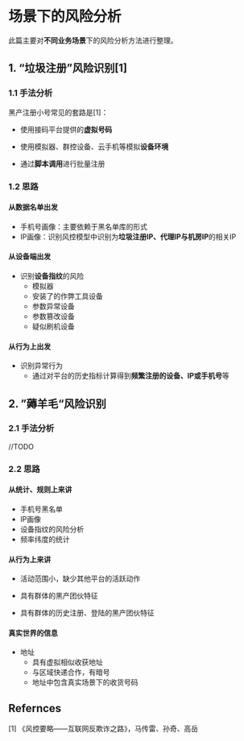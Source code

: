 # 场景下的风险分析

此篇主要对**不同业务场景**下的风险分析方法进行整理。



## 1. “垃圾注册”风险识别[1]

### 1.1 手法分析

黑产注册小号常见的套路是[1]：

-   使用接码平台提供的**虚拟号码**
-   使用模拟器、群控设备、云手机等模拟**设备环境**

-   通过**脚本调用**进行批量注册



 ### 1.2 思路

#### 从数据名单出发

-   手机号画像：主要依赖于黑名单库的形式
-   IP画像：识别风控模型中识别为**垃圾注册IP、代理IP与机房IP**的相关IP

#### 从设备端出发

-   识别**设备指纹**的风险
    -   模拟器
    -   安装了的作弊工具设备
    -   参数异常设备
    -   参数篡改设备
    -   疑似刷机设备

#### 从行为上出发

-   识别异常行为
    -   通过对平台的历史指标计算得到**频繁注册的设备、IP或手机号**等



## 2. ”薅羊毛“风险识别

### 2.1 手法分析

//TODO



### 2.2 思路

#### 从统计、规则上来讲

-   手机号黑名单
-   IP画像
-   设备指纹的风险分析
-   频率纬度的统计



#### 从行为上来讲

-   活动范围小，缺少其他平台的活跃动作

-   具有群体的黑产团伙特征
-   具有群体的历史注册、登陆的黑产团伙特征



#### 真实世界的信息

-   地址
    -   具有虚拟相似收获地址
    -   与区域快递合作，有暗号
    -   地址中包含真实场景下的收货号码





## Refernces

\[1] 《风控要略——互联网反欺诈之路》，马传雷、孙奇、高岳